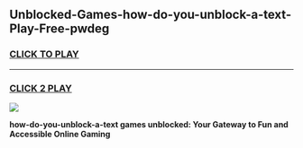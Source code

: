 
## Unblocked-Games-how-do-you-unblock-a-text-Play-Free-pwdeg
<h3>
<a href="https://premium76.site?title=how-do-you-unblock-a-text&ref=12A">CLICK TO PLAY</a></h3>
<hr>

<h3>
<a href="https://premium76.site?title=how-do-you-unblock-a-text&ref=12A">CLICK 2 PLAY</a>
  
</h3>

<a href="https://premium76.site?title=how-do-you-unblock-a-text&ref=12A"><img src="https://clearcache.store/games.png"></a>


**how-do-you-unblock-a-text games unblocked: Your Gateway to Fun and Accessible Online Gaming**
